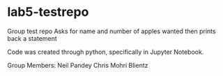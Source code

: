 # lab5-testrepo
Group test repo
Asks for name and number of apples wanted then prints back a statement

Code was created through python, specifically in Jupyter Notebook.

Group Members:
Neil Pandey
Chris Mohri
Blientz
